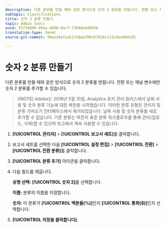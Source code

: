 ```yaml
---
description: 다른 분류를 만들 때와 같은 방식으로 숫자 2 분류를 만듭니다. 전환 또는 채널 변수에만 숫자 2 분류를 추가할 수 있습니다.
subtopic: Classifications
title: 숫자 2 분류 만들기
topic: Admin tools
uuid: 5573e009-49aa-4dd6-8ac7-73046e4d9938
translation-type: tm+mt
source-git-commit: 99ee24efaa517e8da700c67818c111c4aa90dc02

---
```



# 숫자 2 분류 만들기

다른 분류를 만들 때와 같은 방식으로 숫자 2 분류를 만듭니다. 전환 또는 채널 변수에만 숫자 2 분류를 추가할 수 있습니다.

> [!NOTE] Adobe는 2018년 5월 10일, Analytics 유지 관리 릴리스에서 날짜 사용 및 숫자 분류 기능에 대한 제한을 시작했습니다. 이러한 분류 유형은 관리자 및 분류 가져오기 인터페이스에서 제거되었습니다. 날짜 사용 및 숫자 분류를 새로 추가할 수 없습니다. 기존 분류는 여전히 표준 분류 워크플로우를 통해 관리(업로드, 삭제)할 수 있으며 보고에서 계속 사용할 수 있습니다.

1. **[!UICONTROL 관리자]** &gt; **[!UICONTROL 보고서 세트]**&#x200B;를 클릭합니다.
1. 보고서 세트를 선택한 다음 **[!UICONTROL 설정 편집]** &gt; **[!UICONTROL 전환]** &gt; **[!UICONTROL 전환 분류]**&#x200B;를 클릭합니다.
1. **[!UICONTROL 분류 추가]** 아이콘을 클릭합니다.
1. 다음 필드를 채웁니다.

   **유형 선택:** **[!UICONTROL 숫자 2]**&#x200B;를 선택합니다.

   **이름:** 분류의 이름을 지정합니다.

   **숫자:** 이 분류가 **[!UICONTROL 백분율(%)]**&#x200B;인지 **[!UICONTROL 통화($)]**&#x200B;인지 선택합니다.

1. **[!UICONTROL 저장을 클릭합니다]**.
